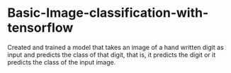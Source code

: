 # Basic-Image-classification-with-tensorflow

Created and trained a model that takes an image of a hand written digit as input and predicts the class of that digit, that is, it predicts the digit or it predicts the class of the input image.
